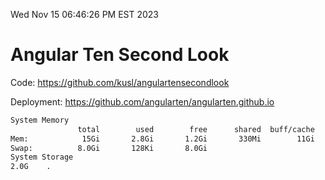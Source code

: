 Wed Nov 15 06:46:26 PM EST 2023

# Angular Ten Second Look

Code: https://github.com/kusl/angulartensecondlook

Deployment: https://github.com/angularten/angularten.github.io

```bash
System Memory
               total        used        free      shared  buff/cache   available
Mem:            15Gi       2.8Gi       1.2Gi       330Mi        11Gi        12Gi
Swap:          8.0Gi       128Ki       8.0Gi
System Storage
2.0G	.
```
